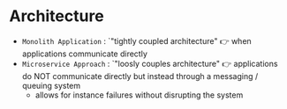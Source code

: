 # Architecture

- `Monolith Application` : `"tightly coupled architecture" 👉 when applications communicate directly
- `Microservice Approach` : `"loosly couples architecture" 👉 applications do NOT communicate directly but instead through a messaging / queuing system
    - allows for instance failures without disrupting the system